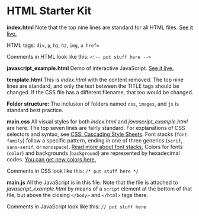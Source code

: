 # HTML Starter Kit

**index.html** Note that the top nine lines are standard for all HTML files. [See it live.](https://macloo.github.io/html-starter-kit/)

HTML tags: `div`, `p`, `h1`, `h2`, `img`, `a href=`

Comments in HTML look like this: `<!-- put stuff here -->`

**javascript_example.html** Demo of interactive JavaScript. [See it live.](https://macloo.github.io/html-starter-kit/javascript_example.html)

**template.html** This is *index.html* with the content removed. The top nine lines are standard, and only the text between the TITLE tags should be changed. If the CSS file has a different filename, that too would be changed.

**Folder structure:** The inclusion of folders named `css`, `images`, and `js` is standard best practice.

**main.css** All visual styles for both *index.html* and *javascript_example.html* are here. The top seven lines are fairly standard. For explanations of CSS selectors and syntax, see [CSS: Cascading Style Sheets](https://developer.mozilla.org/en-US/docs/Web/CSS). Font stacks (`font-family`) follow a specific pattern, ending in one of three generics (`serif`, `sans-serif`, or `monospace`). [Read more about font stacks.](https://www.lifewire.com/font-stack-definition-3467414) Colors for fonts (`color`) and backgrounds (`background`) are represented by hexadecimal codes. [You can get new colors here.](https://www.w3schools.com/colors/colors_picker.asp)

Comments in CSS look like this: `/* put stuff here */`

**main.js** All the JavaScript is in this file. Note that the file is attached to *javascript_example.html* by means of a `script` element at the bottom of that file, but above the closing `</body>` and `</html>` tags there.

Comments in JavaScript look like this: `// put stuff here`
